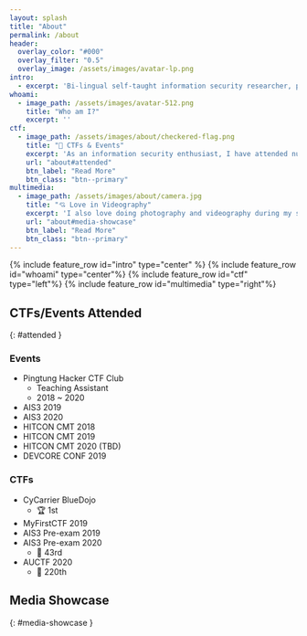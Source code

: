 ```yaml
---
layout: splash
title: "About"
permalink: /about
header:
  overlay_color: "#000"
  overlay_filter: "0.5"
  overlay_image: /assets/images/avatar-lp.png
intro: 
  - excerpt: 'Bi-lingual self-taught information security researcher, photographer, .NET developer born in Taiwan.'
whoami:
  - image_path: /assets/images/avatar-512.png
    title: "Who am I?"
    excerpt: ''
ctf:
  - image_path: /assets/images/about/checkered-flag.png
    title: "🚩 CTFs & Events"
    excerpt: 'As an information security enthusiast, I have attended numerous CTF events over the past few years. While I do not consider myself to be a veteran, the events I have thus far participated to have netted me much-treasured knowledge regarding everything infosec-related.'
    url: "about#attended"
    btn_label: "Read More"
    btn_class: "btn--primary"
multimedia:
  - image_path: /assets/images/about/camera.jpg
    title: "💘 Love in Videography"
    excerpt: 'I also love doing photography and videography during my spare time. In the last decade, I had worked with many professionals within the industry, along with various professional equipment. I am also a well-versed video editor who has been working in the field for over a decade.'
    url: "about#media-showcase"
    btn_label: "Read More"
    btn_class: "btn--primary"
---
```


{% include feature_row id="intro" type="center" %}
{% include feature_row id="whoami" type="center"%}
{% include feature_row id="ctf" type="left"%}
{% include feature_row id="multimedia" type="right"%}

## CTFs/Events Attended
{: #attended }

### Events

- Pingtung Hacker CTF Club
  - Teaching Assistant
  - 2018 ~ 2020
- AIS3 2019
- AIS3 2020
- HITCON CMT 2018
- HITCON CMT 2019
- HITCON CMT 2020 (TBD)
- DEVCORE CONF 2019

### CTFs

- CyCarrier BlueDojo
  - 🏆 1st
- MyFirstCTF 2019
- AIS3 Pre-exam 2019
- AIS3 Pre-exam 2020
  - 🥉 43rd
- AUCTF 2020
  - 🥉 220th

## Media Showcase
{: #media-showcase }

